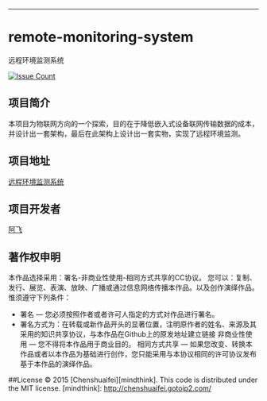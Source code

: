 

---

# remote-monitoring-system
远程环境监测系统

[![Issue Count](https://codeclimate.com/repos/5666e97318d0ce159e0003a2/badges/66ebb9f8794585b32de1/issue_count.svg)](https://codeclimate.com/repos/5666e97318d0ce159e0003a2/feed)

## 项目简介
本项目为物联网方向的一个探索，目的在于降低嵌入式设备联网传输数据的成本，并设计出一套架构，最后在此架构上设计出一套实物，实现了远程环境监测。

## 项目地址
 [远程环境监测系统](https://github.com/mindthink/robot_video_)

## 项目开发者
[阿飞](http://chenshuaifei.gotoip2.com/)


## **著作权申明**
本作品选择采用：署名-非商业性使用-相同方式共享的CC协议。
您可以：复制、发行、展览、表演、放映、广播或通过信息网络传播本作品。以及创作演绎作品。
惟须遵守下列条件：
  * 署名 — 您必须按照作者或者许可人指定的方式对作品进行署名。
  * 署名方式为：在转载或新作品开头的显著位置，注明原作者的姓名、来源及其采用的知识共享协议，与本作品在Github上的原发地址建立链接
非商业性使用 — 您不得将本作品用于商业目的。
相同方式共享 — 如果您改变、转换本作品或者以本作品为基础进行创作，您只能采用与本协议相同的许可协议发布基于本作品的演绎作品。

##License
© 2015 [Chenshuaifei][mindthink]. This code is distributed under the MIT license.
[mindthink]: http://chenshuaifei.gotoip2.com/
